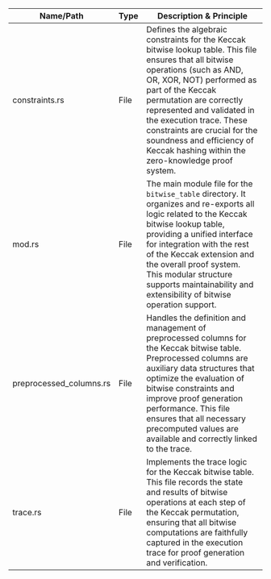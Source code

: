 | Name/Path                   | Type      | Description & Principle                                                                                                                                                                                                                                                                                                                                                                                                                                                                                                 |
|-----------------------------|-----------|--------------------------------------------------------------------------------------------------------------------------------------------------------------------------------------------------------------------------------------------------------------------------------------------------------------------------------------------------------------------------------------------------------------------------------------------------------------------------------------------------------------------------|
| constraints.rs              | File      | Defines the algebraic constraints for the Keccak bitwise lookup table. This file ensures that all bitwise operations (such as AND, OR, XOR, NOT) performed as part of the Keccak permutation are correctly represented and validated in the execution trace. These constraints are crucial for the soundness and efficiency of Keccak hashing within the zero-knowledge proof system.                                                        |
| mod.rs                      | File      | The main module file for the `bitwise_table` directory. It organizes and re-exports all logic related to the Keccak bitwise lookup table, providing a unified interface for integration with the rest of the Keccak extension and the overall proof system. This modular structure supports maintainability and extensibility of bitwise operation support.                                                |
| preprocessed_columns.rs     | File      | Handles the definition and management of preprocessed columns for the Keccak bitwise table. Preprocessed columns are auxiliary data structures that optimize the evaluation of bitwise constraints and improve proof generation performance. This file ensures that all necessary precomputed values are available and correctly linked to the trace.                                                |
| trace.rs                    | File      | Implements the trace logic for the Keccak bitwise table. This file records the state and results of bitwise operations at each step of the Keccak permutation, ensuring that all bitwise computations are faithfully captured in the execution trace for proof generation and verification.                                                                  |